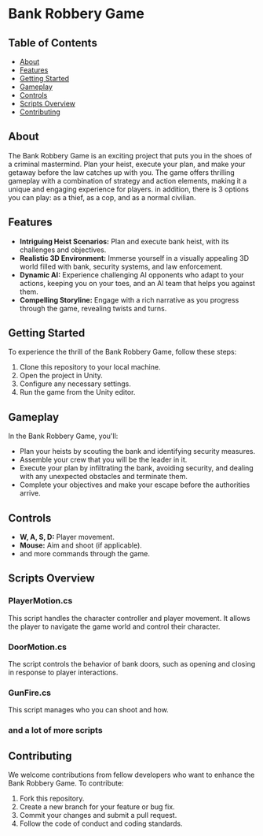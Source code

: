 # Bank Robbery Game

## Table of Contents

- [About](#about)
- [Features](#features)
- [Getting Started](#getting-started)
- [Gameplay](#gameplay)
- [Controls](#controls)
- [Scripts Overview](#scripts-overview)
- [Contributing](#contributing)

## About

The Bank Robbery Game is an exciting project that puts you in the shoes of a criminal mastermind. Plan your heist, execute your plan, and make your getaway before the law catches up with you. The game offers thrilling gameplay with a combination of strategy and action elements, making it a unique and engaging experience for players.
in addition, there is 3 options you can play: as a thief, as a cop, and as a normal civilian.

## Features

- **Intriguing Heist Scenarios:** Plan and execute bank heist, with its challenges and objectives.
- **Realistic 3D Environment:** Immerse yourself in a visually appealing 3D world filled with bank, security systems, and law enforcement.
- **Dynamic AI:** Experience challenging AI opponents who adapt to your actions, keeping you on your toes, and an AI team that helps you against them.
- **Compelling Storyline:** Engage with a rich narrative as you progress through the game, revealing twists and turns.

## Getting Started

To experience the thrill of the Bank Robbery Game, follow these steps:

1. Clone this repository to your local machine.
2. Open the project in Unity.
3. Configure any necessary settings.
4. Run the game from the Unity editor.

## Gameplay

In the Bank Robbery Game, you'll:

- Plan your heists by scouting the bank and identifying security measures.
- Assemble your crew that you will be the leader in it.
- Execute your plan by infiltrating the bank, avoiding security, and dealing with any unexpected obstacles and terminate them.
- Complete your objectives and make your escape before the authorities arrive.

## Controls

- **W, A, S, D:** Player movement.
- **Mouse:** Aim and shoot (if applicable).
- and more commands through the game.

## Scripts Overview

### PlayerMotion.cs

This script handles the character controller and player movement. It allows the player to navigate the game world and control their character.

### DoorMotion.cs

The script controls the behavior of bank doors, such as opening and closing in response to player interactions.

### GunFire.cs

This script manages who you can shoot and how.

### and a lot of more scripts



## Contributing

We welcome contributions from fellow developers who want to enhance the Bank Robbery Game. To contribute:

1. Fork this repository.
2. Create a new branch for your feature or bug fix.
3. Commit your changes and submit a pull request.
4. Follow the code of conduct and coding standards.
